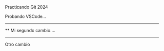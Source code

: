  Practicando Git 2024

Probando VSCode...

***********************
**  Mi segundo cambio....
*************************

Otro cambio